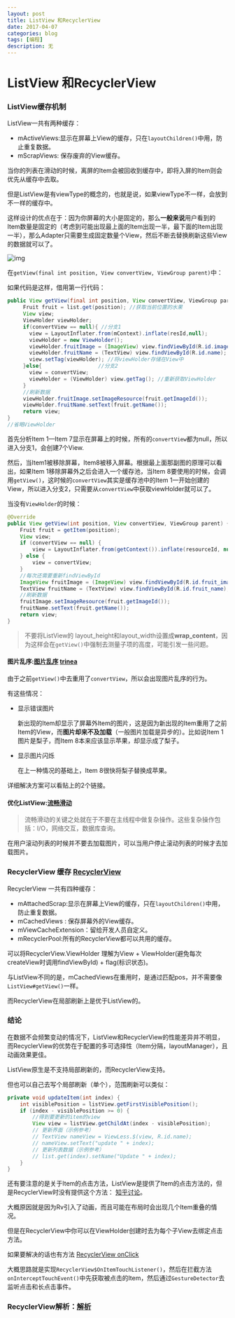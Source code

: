 ```yaml
---
layout: post
title: ListView 和RecyclerView
date: 2017-04-07
categories: blog
tags: [编程]
description: 无
---
```


# ListView 和RecyclerView

### ListView缓存机制

ListView一共有两种缓存：

- mActiveViews:显示在屏幕上View的缓存，只在`layoutChildren()`中用，防止重复数据。
- mScrapViews: 保存废弃的View缓存。

当你的列表在滑动的时候，离屏的Item会被回收到缓存中，即将入屏的Item则会优先从缓存中去取。

但是ListView是有viewType的概念的，也就是说，如果viewType不一样，会放到不一样的缓存中。

这样设计的优点在于：因为你屏幕的大小是固定的，那么**一般来说**用户看到的Item数量是固定的（考虑到可能出现最上面的Item出现一半，最下面的Item出现一半），那么Adapter只需要生成固定数量个View，然后不断去替换刷新这些View的数据就可以了。

![img](https://i.stack.imgur.com/VLG9g.jpg)

在`getView(final int position, View convertView, ViewGroup parent)`中：

如果代码是这样，借用第一行代码：

```java
public View getView(final int position, View convertView, ViewGroup parent){
  	 Fruit fruit = list.get(position); //获取当前位置的水果
  	 View view;
  	 ViewHolder viewHolder;
  	 if(convertView == null){ //分支1
  	   view = LayoutInflater.from(mContext).inflate(resId,null); 
  	   viewHolder = new ViewHolder();
  	   viewHolder.fruitImage = (ImageView) view.findViewById(R.id.image);
  	   viewHolder.fruitName = (TextView) view.findViewById(R.id.name);
  	   view.setTag(viewHolder); //将viewHolder存储在View中
  	 }else{                  //分支2
  	   view = convertView; 
  	   viewHolder = (ViewHolder) view.getTag(); //重新获取ViewHolder
  	 }
  	 //刷新数据
  	 viewHolder.fruitImage.setImageResource(fruit.getImageId());
  	 viewHolder.fruitName.setText(fruit.getName());
  	 return view;
}
//省略ViewHolder
```

首先分析Item 1—Item 7显示在屏幕上的时候，所有的`convertView`都为null，所以进入分支1，会创建7个View.

然后，当Item1被移除屏幕，Item8被移入屏幕。根据最上面那副图的原理可以看出，如果Item 1移除屏幕外之后会进入一个缓存池，当Item 8要使用的时候，会调用`getView()`，这时候的`convertView`其实是缓存池中的Item 1一开始创建的View，所以进入分支2，只需要从`convertView`中获取viewHolder就可以了。

当没有`ViewHolder`的时候：

```java
@Override  
public View getView(int position, View convertView, ViewGroup parent) {  
    Fruit fruit = getItem(position);  
    View view;  
    if (convertView == null) {  
        view = LayoutInflater.from(getContext()).inflate(resourceId, null);  
    } else {  
        view = convertView;  
    } 
    //每次还需要重新findViewById
    ImageView fruitImage = (ImageView) view.findViewById(R.id.fruit_image);  
    TextView fruitName = (TextView) view.findViewById(R.id.fruit_name);  
    //刷新数据
    fruitImage.setImageResource(fruit.getImageId());  
    fruitName.setText(fruit.getName());  
    return view;  
}  
```

> 不要将ListView的 layout_height和layout_width设置成**wrap_content**，因为这样会在`getView()`中强制去测量子项的高度，可能引发一些问题。

#### 图片乱序:[图片乱序](http://blog.csdn.net/guolin_blog/article/details/45586553)  [trinea](http://www.trinea.cn/android/android-listview-display-error-image-when-scroll/)

由于之前`getView()`中去重用了`convertView`，所以会出现图片乱序的行为。

有这些情况：

- 显示错误图片

  新出现的Item却显示了屏幕外Item的图片，这是因为新出现的Item重用了之前Item的View，而**图片却来不及加载**（一般图片加载是异步的）。比如说Item 1图片是梨子，而Item 8本来应该显示苹果，却显示成了梨子。

- 显示图片闪烁

  在上一种情况的基础上，Item 8很快将梨子替换成苹果。

详细解决方案可以看贴上的2个链接。

#### 优化ListView:[流畅滑动](https://developer.android.com/training/improving-layouts/smooth-scrolling.html)

> 流畅滑动的关键之处就在于不要在主线程中做复杂操作。这些复杂操作包括：I/O，网络交互，数据库查询。

在用户滚动列表的时候并不要去加载图片，可以当用户停止滚动列表的时候才去加载图片。

### RecyclerView 缓存 [RecyclerView](http://mp.weixin.qq.com/s?__biz=MzAwNDY1ODY2OQ==&mid=2649286405&idx=1&sn=414e2d2eb577884ccee5c9076e8b8357&chksm=8334c387b4434a9124f5acd93f331968a44256b8374eeafb4b1857671072b3b6364e5ec38485&mpshare=1&scene=1&srcid=1021WRiw6K6yEuMcvwRJvTI4#rd)

RecyclerView 一共有四种缓存：

- mAttachedScrap:显示在屏幕上View的缓存，只在`layoutChildren()`中用，防止重复数据。
- mCachedViews : 保存屏幕外的View缓存。
- mViewCacheExtension：留给开发人员自定义。
- mRecyclerPool:所有的RecyclerView都可以共用的缓存。

可以将RecyclerView.ViewHolder 理解为View + ViewHolder(避免每次createView时调用findViewById) + flag(标识状态)。

与ListView不同的是，mCachedViews在重用时，是通过匹配pos，并不需要像`ListView#getView()`一样。

而RecyclerView在局部刷新上是优于ListView的。

### 结论

在数据不会频繁变动的情况下，ListView和RecyclerView的性能差异并不明显，而RecyclerView的优势在于配置的多可选择性（Item分隔，layoutManager），且动画效果更佳。

ListView原生是不支持局部刷新的，而RecyclerView支持。

但也可以自己去写个局部刷新（单个），范围刷新可以类似：

```java
private void updateItem(int index) {
    int visiblePosition = listView.getFirstVisiblePosition();
    if (index - visiblePosition >= 0) {
        //得到要更新的item的view
        View view = listView.getChildAt(index - visiblePosition);
        // 更新界面（示例参考）
        // TextView nameView = ViewLess.$(view, R.id.name);
        // nameView.setText("update " + index);
        // 更新列表数据（示例参考）
        // list.get(index).setName("Update " + index);
    }
}
```

还有要注意的是关于Item的点击方法，ListView是提供了Item的点击方法的，但是RecyclerView时没有提供这个方法：  [知乎讨论](https://www.zhihu.com/question/30336190)。

大概原因就是因为Rv引入了动画，而且可能在布局时会出现几个Item重叠的情况。

但是在RecyclerView中你可以在ViewHolder创建时去为每个子View去绑定点击方法。

如果要解决的话也有方法 [RecyclerView onClick](http://stackoverflow.com/questions/24471109/recyclerview-onclick/26196831#26196831)

大概思路就是实现`RecyclerView$OnItemTouchListener()`，然后在拦截方法`onInterceptTouchEvent()`中先获取被点击的Item，然后通过`GestureDetector`去监听点击和长点击事件。

### RecyclerView解析：[解析](https://blog.saymagic.tech/2016/10/21/understand-recycler.html)